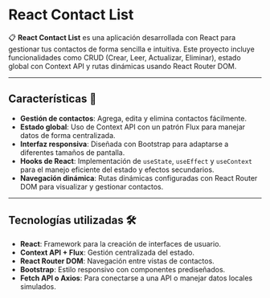 # React Contact List

📋 **React Contact List** es una aplicación desarrollada con React para gestionar tus contactos de forma sencilla e intuitiva. Este proyecto incluye funcionalidades como CRUD (Crear, Leer, Actualizar, Eliminar), estado global con Context API y rutas dinámicas usando React Router DOM.

---

## Características 🌟

- **Gestión de contactos**: Agrega, edita y elimina contactos fácilmente.
- **Estado global**: Uso de Context API con un patrón Flux para manejar datos de forma centralizada.
- **Interfaz responsiva**: Diseñada con Bootstrap para adaptarse a diferentes tamaños de pantalla.
- **Hooks de React**: Implementación de `useState`, `useEffect` y `useContext` para el manejo eficiente del estado y efectos secundarios.
- **Navegación dinámica**: Rutas dinámicas configuradas con React Router DOM para visualizar y gestionar contactos.

---

## Tecnologías utilizadas 🛠️

- **React**: Framework para la creación de interfaces de usuario.
- **Context API + Flux**: Gestión centralizada del estado.
- **React Router DOM**: Navegación entre vistas de contactos.
- **Bootstrap**: Estilo responsivo con componentes prediseñados.
- **Fetch API o Axios**: Para conectarse a una API o manejar datos locales simulados.

